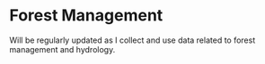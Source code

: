 # Forest Management 
Will be regularly updated as I collect and use data related to forest management and hydrology.
